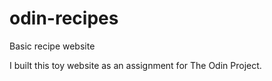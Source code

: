 # odin-recipes
Basic recipe website

I built this toy website as an assignment for The Odin Project. 
